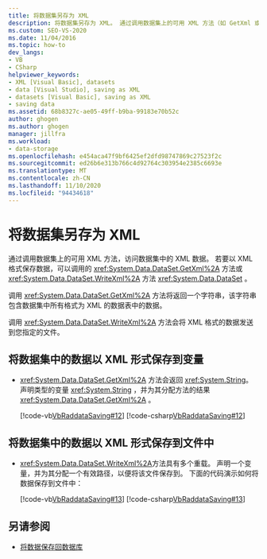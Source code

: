 ```yaml
---
title: 将数据集另存为 XML
description: 将数据集另存为 XML。 通过调用数据集上的可用 XML 方法（如 GetXml 或 WriteXml）来访问数据集中的 XML 数据。
ms.custom: SEO-VS-2020
ms.date: 11/04/2016
ms.topic: how-to
dev_langs:
- VB
- CSharp
helpviewer_keywords:
- XML [Visual Basic], datasets
- data [Visual Studio], saving as XML
- datasets [Visual Basic], saving as XML
- saving data
ms.assetid: 68b8327c-ae05-49ff-b9ba-99183e70b52c
author: ghogen
ms.author: ghogen
manager: jillfra
ms.workload:
- data-storage
ms.openlocfilehash: e454aca47f9bf6425ef2dfd98747869c27523f2c
ms.sourcegitcommit: ed26b6e313b766c4d92764c303954e2385c6693e
ms.translationtype: MT
ms.contentlocale: zh-CN
ms.lasthandoff: 11/10/2020
ms.locfileid: "94434618"
---
```

# <a name="save-a-dataset-as-xml"></a>将数据集另存为 XML

通过调用数据集上的可用 XML 方法，访问数据集中的 XML 数据。 若要以 XML 格式保存数据，可以调用的 <xref:System.Data.DataSet.GetXml%2A> 方法或 <xref:System.Data.DataSet.WriteXml%2A> 方法 <xref:System.Data.DataSet> 。

调用 <xref:System.Data.DataSet.GetXml%2A> 方法将返回一个字符串，该字符串包含数据集中所有格式为 XML 的数据表中的数据。

调用 <xref:System.Data.DataSet.WriteXml%2A> 方法会将 XML 格式的数据发送到您指定的文件。

## <a name="to-save-the-data-in-a-dataset-as-xml-to-a-variable"></a>将数据集中的数据以 XML 形式保存到变量

- <xref:System.Data.DataSet.GetXml%2A> 方法会返回 <xref:System.String>。 声明类型的变量 <xref:System.String> ，并为其分配方法的结果 <xref:System.Data.DataSet.GetXml%2A> 。

     [!code-vb[VbRaddataSaving#12](../data-tools/codesnippet/VisualBasic/save-a-dataset-as-xml_1.vb)]
     [!code-csharp[VbRaddataSaving#12](../data-tools/codesnippet/CSharp/save-a-dataset-as-xml_1.cs)]

## <a name="to-save-the-data-in-a-dataset-as-xml-to-a-file"></a>将数据集中的数据以 XML 形式保存到文件中

- <xref:System.Data.DataSet.WriteXml%2A>方法具有多个重载。 声明一个变量，并为其分配一个有效路径，以便将该文件保存到。 下面的代码演示如何将数据保存到文件中：

     [!code-vb[VbRaddataSaving#13](../data-tools/codesnippet/VisualBasic/save-a-dataset-as-xml_2.vb)]
     [!code-csharp[VbRaddataSaving#13](../data-tools/codesnippet/CSharp/save-a-dataset-as-xml_2.cs)]

## <a name="see-also"></a>另请参阅

- [将数据保存回数据库](../data-tools/save-data-back-to-the-database.md)
